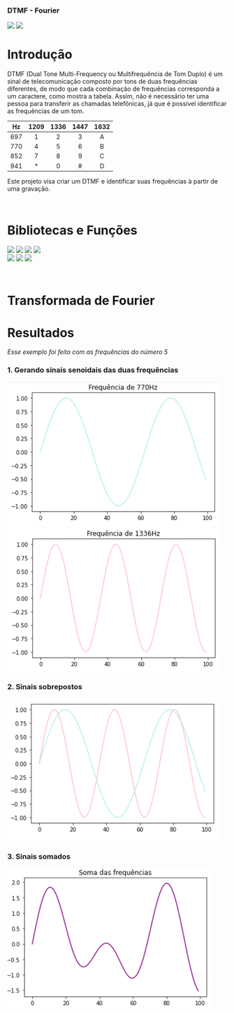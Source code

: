 ### DTMF - Fourier

![](https://img.shields.io/badge/-Python-informational?style=flat&logo=python&logoColor=white&color=blue)
![](https://img.shields.io/badge/-Jupyter-informational?style=flat&logo=jupyter&logoColor=white&color=orange)

# Introdução
  DTMF (Dual Tone Multi-Frequency ou Multifrequência de Tom Duplo) é um sinal de telecomunicação composto por tons de duas frequências diferentes, de modo que cada combinação de frequências corresponda a um caractere, como mostra a tabela. Assim, não é necessário ter uma pessoa para transferir as chamadas telefônicas, já que é possível identificar as frequências de um tom.
                
Hz  |1209|1336|1447|1632|
:--:|:--:|:--:|:--:|:--:|
697 |  1 |  2 |  3 |  A |
770 |  4 |  5 |  6 |  B |
852 |  7 |  8 |  9 |  C |
941 |  * |  0 |  # |  D |

Este projeto visa criar um DTMF e identificar suas frequências à partir de uma gravação.

<br />

# Bibliotecas e Funções
![](https://img.shields.io/static/v1?label=Biblioteca&message=sounddevice&color=blueviolet)
![](https://img.shields.io/static/v1?label=Biblioteca&message=matplotlib&color=orange)
![](https://img.shields.io/static/v1?label=Biblioteca&message=scipy&color=yellowgreen)
![](https://img.shields.io/static/v1?label=Biblioteca&message=numpy&color=blue)
<br />
![](https://img.shields.io/static/v1?label=Função&message=find_peaks&color=yellowgreen)
![](https://img.shields.io/static/v1?label=Função&message=fft&color=yellowgreen)
![](https://img.shields.io/static/v1?label=Função&message=playrec&color=green)

<br />

# Transformada de Fourier

# Resultados
_Esse exemplo foi feito com as frequências do número 5_
</br>
### 1. Gerando sinais senoidais das duas frequências
![](sin1.png)
![](sin2.png)
<br />
### 2. Sinais sobrepostos
![](sin12.png)
<br />
### 3. Sinais <strong>somados</strong>
![](sin3.png)



